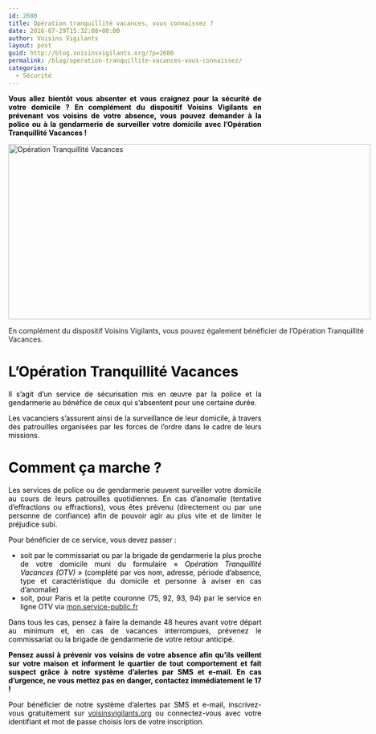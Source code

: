 ```yaml
---
id: 2680
title: Opération tranquillité vacances, vous connaissez ?
date: 2016-07-29T15:32:08+00:00
author: Voisins Vigilants
layout: post
guid: http://blog.voisinsvigilants.org/?p=2680
permalink: /blog/operation-tranquillite-vacances-vous-connaissez/
categories:
  - Sécurité
---
```

<p style="text-align: justify;">
  <strong style="color: #000000;">Vous allez bientôt vous absenter et vous craignez pour la sécurité de votre domicile ? En complément du dispositif Voisins Vigilants en prévenant vos voisins de votre absence, vous pouvez demander à la police ou à la gendarmerie de surveiller votre domicile avec l&rsquo;Opération Tranquillité Vacances !</strong>
</p>

<div id="attachment_2620" style="width: 731px" class="wp-caption aligncenter">
  <a href="./../../images/2016/05/8.png"><img class="wp-image-2620" src="./../../images/2016/05/8.png" alt="Opération Tranquillité Vacances" width="721" height="349" /></a>
  
  <p class="wp-caption-text">
    En complément du dispositif Voisins Vigilants, vous pouvez également bénéficier de l&rsquo;Opération Tranquillité Vacances.
  </p>
</div>

<h1 style="font-weight: inherit; text-align: justify;">
  <span style="color: #000000;"><strong style="font-style: inherit;">L&rsquo;Opération Tranquillité Vacances</strong></span>
</h1>

<p style="text-align: justify;">
  <span style="color: #000000;">Il s’agit d’un service de sécurisation mis en œuvre par la police et la gendarmerie au bénéfice de ceux qui s’absentent pour une certaine durée.</span>
</p>

<p style="text-align: justify;">
  <span style="color: #000000;">Les vacanciers s’assurent ainsi de la surveillance de leur domicile, à travers des patrouilles organisées par les forces de l’ordre dans le cadre de leurs missions.</span>
</p>

<h1 style="text-align: justify;">
  <span style="color: #000000;">Comment ça marche ?</span>
</h1>

<p style="text-align: justify;">
  <span style="color: #000000;">Les services de police ou de gendarmerie peuvent surveiller votre domicile au cours de leurs patrouilles quotidiennes. En cas d’anomalie (tentative d’effractions ou effractions), vous êtes prévenu (directement ou par une personne de confiance) afin de pouvoir agir au plus vite et de limiter le préjudice subi.</span>
</p>

<p style="text-align: justify;">
  <span style="color: #000000;">Pour bénéficier de ce service, vous devez passer :</span>
</p>

<ul id="puces_3" style="text-align: justify;">
  <li>
    <span style="color: #000000;">soit par le commissariat ou par la brigade de gendarmerie la plus proche de votre domicile muni du formulaire « <em>Opération Tranquillité Vacances (OTV)</em> » (complété par vos nom, adresse, période d’absence, type et caractéristique du domicile et personne à aviser en cas d’anomalie)</span>
  </li>
  <li>
    <span style="color: #000000;">soit, pour Paris et la petite couronne (75, 92, 93, 94) par le service en ligne OTV vi</span>a <a title="mon.service-public.fr - Nouvelle fenêtre" href="https://connexion.mon.service-public.fr/" target="_blank" data-xiti-type="exit" data-xiti-name="Particuliers::Actualite::Navigation_Directe::mon.service-public.fr">mon.service-public.fr</a>
  </li>
</ul>

<p style="text-align: justify;">
  <span style="color: #000000;">Dans tous les cas, pensez à faire la demande 48 heures avant votre départ au minimum et, en cas de vacances interrompues, prévenez le commissariat ou la brigade de gendarmerie de votre retour anticipé.</span>
</p>

<p style="color: #424242; text-align: justify;">
  <strong><span style="color: #000000;">Pensez aussi à prévenir vos voisins de votre absence afin qu’ils veillent sur votre maison et informent le quartier de tout comportement et fait suspect grâce à notre système d&rsquo;alertes par SMS et e-mail. En cas d&rsquo;urgence, ne vous mettez pas en danger, contactez immédiatement le 17 !</span></strong>
</p>

<p style="color: #424242; text-align: justify;">
  <span style="color: #000000;">Pour bénéficier de notre système d&rsquo;alertes par SMS et e-mail, inscrivez-vous gratuitement sur</span> <a href="http://www.voisinsvigilants.org">voisinsvigilants.org</a> <span style="color: #000000;">ou connectez-vous avec votre identifiant et mot de passe choisis lors de votre inscription.</span>
</p>